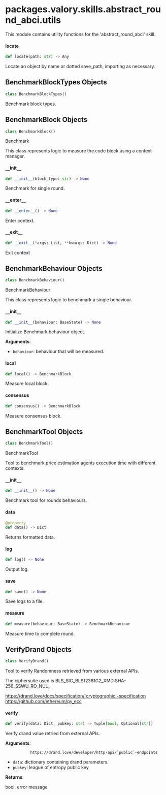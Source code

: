 <a id="packages.valory.skills.abstract_round_abci.utils"></a>

# packages.valory.skills.abstract`_`round`_`abci.utils

This module contains utility functions for the 'abstract_round_abci' skill.

<a id="packages.valory.skills.abstract_round_abci.utils.locate"></a>

#### locate

```python
def locate(path: str) -> Any
```

Locate an object by name or dotted save_path, importing as necessary.

<a id="packages.valory.skills.abstract_round_abci.utils.BenchmarkBlockTypes"></a>

## BenchmarkBlockTypes Objects

```python
class BenchmarkBlockTypes()
```

Benchmark block types.

<a id="packages.valory.skills.abstract_round_abci.utils.BenchmarkBlock"></a>

## BenchmarkBlock Objects

```python
class BenchmarkBlock()
```

Benchmark

This class represents logic to measure the code block using a
context manager.

<a id="packages.valory.skills.abstract_round_abci.utils.BenchmarkBlock.__init__"></a>

#### `__`init`__`

```python
def __init__(block_type: str) -> None
```

Benchmark for single round.

<a id="packages.valory.skills.abstract_round_abci.utils.BenchmarkBlock.__enter__"></a>

#### `__`enter`__`

```python
def __enter__() -> None
```

Enter context.

<a id="packages.valory.skills.abstract_round_abci.utils.BenchmarkBlock.__exit__"></a>

#### `__`exit`__`

```python
def __exit__(*args: List, **kwargs: Dict) -> None
```

Exit context

<a id="packages.valory.skills.abstract_round_abci.utils.BenchmarkBehaviour"></a>

## BenchmarkBehaviour Objects

```python
class BenchmarkBehaviour()
```

BenchmarkBehaviour

This class represents logic to benchmark a single behaviour.

<a id="packages.valory.skills.abstract_round_abci.utils.BenchmarkBehaviour.__init__"></a>

#### `__`init`__`

```python
def __init__(behaviour: BaseState) -> None
```

Initialize Benchmark behaviour object.

**Arguments**:

- `behaviour`: behaviour that will be measured.

<a id="packages.valory.skills.abstract_round_abci.utils.BenchmarkBehaviour.local"></a>

#### local

```python
def local() -> BenchmarkBlock
```

Measure local block.

<a id="packages.valory.skills.abstract_round_abci.utils.BenchmarkBehaviour.consensus"></a>

#### consensus

```python
def consensus() -> BenchmarkBlock
```

Measure consensus block.

<a id="packages.valory.skills.abstract_round_abci.utils.BenchmarkTool"></a>

## BenchmarkTool Objects

```python
class BenchmarkTool()
```

BenchmarkTool

Tool to benchmark price estimation agents execution time with
different contexts.

<a id="packages.valory.skills.abstract_round_abci.utils.BenchmarkTool.__init__"></a>

#### `__`init`__`

```python
def __init__() -> None
```

Benchmark tool for rounds behaviours.

<a id="packages.valory.skills.abstract_round_abci.utils.BenchmarkTool.data"></a>

#### data

```python
@property
def data() -> Dict
```

Returns formatted data.

<a id="packages.valory.skills.abstract_round_abci.utils.BenchmarkTool.log"></a>

#### log

```python
def log() -> None
```

Output log.

<a id="packages.valory.skills.abstract_round_abci.utils.BenchmarkTool.save"></a>

#### save

```python
def save() -> None
```

Save logs to a file.

<a id="packages.valory.skills.abstract_round_abci.utils.BenchmarkTool.measure"></a>

#### measure

```python
def measure(behaviour: BaseState) -> BenchmarkBehaviour
```

Measure time to complete round.

<a id="packages.valory.skills.abstract_round_abci.utils.VerifyDrand"></a>

## VerifyDrand Objects

```python
class VerifyDrand()
```

Tool to verify Randomness retrieved from various external APIs.

The ciphersuite used is BLS_SIG_BLS12381G2_XMD:SHA-256_SSWU_RO_NUL_

https://drand.love/docs/specification/`cryptographic`-specification
https://github.com/ethereum/py_ecc

<a id="packages.valory.skills.abstract_round_abci.utils.VerifyDrand.verify"></a>

#### verify

```python
def verify(data: Dict, pubkey: str) -> Tuple[bool, Optional[str]]
```

Verify drand value retried from external APIs.

**Arguments**:

               https://drand.love/developer/http-api/`public`-endpoints
- `data`: dictionary containing drand parameters.
- `pubkey`: league of entropy public key

**Returns**:

bool, error message

